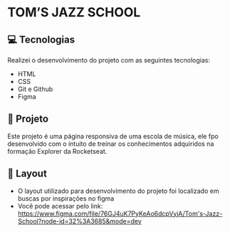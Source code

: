<h1>TOM’S JAZZ SCHOOL</h1>

## 💻 Tecnologias

Realizei o desenvolvimento do projeto com as seguintes tecnologias:

- HTML
- CSS
- Git e Github
- Figma

## 📝 Projeto

Este projeto é uma página responsiva de uma escola de música, ele fpo desenvolvido com o intuito de treinar os conhecimentos adquiridos na formação Explorer da Rocketseat.
    
## 🎨 Layout 
    
- O layout utilizado para desenvolvimento do projeto foi localizado em buscas por inspirações no figma
- Você pode acessar pelo link: https://www.figma.com/file/76GJ4uK7PyKeAo6dcpVyjA/Tom's-Jazz-School?node-id=32%3A3685&mode=dev

